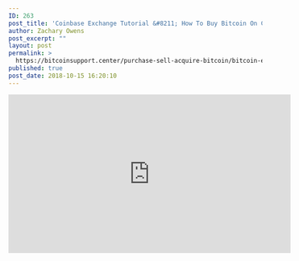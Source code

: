 ```yaml
---
ID: 263
post_title: 'Coinbase Exchange Tutorial &#8211; How To Buy Bitcoin On Coinbase'
author: Zachary Owens
post_excerpt: ""
layout: post
permalink: >
  https://bitcoinsupport.center/purchase-sell-acquire-bitcoin/bitcoin-exchanges/coinbase/coinbase-exchange-tutorial-how-to-buy-bitcoin-on-coinbase/
published: true
post_date: 2018-10-15 16:20:10
---
```

<p style="text-align: center;"><iframe src="https://www.youtube.com/embed/dZv6FLX4NRE?rel=0" width="560" height="315" frameborder="0" allowfullscreen="allowfullscreen"></iframe></p>